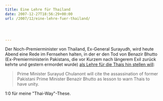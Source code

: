 ```yaml
---
title: Eine Lehre für Thailand
date: 2007-12-27T18:56:29+00:00
url: /2007/12/eine-lehre-fuer-thailand/




---
```

Der Noch-Premierminister von Thailand, Ex-General Surayudh, wird heute Abend eine Rede im Fernsehen halten, in der er den Tod von Benazir Bhutto (Ex-Premierministerin Pakistans, die vor Kurzem nach längerem Exil zurück kehrte und gestern ermordet wurde) [als Lehre für die Thais hin stellen will][1]:

> Prime Minister Surayud Chulanont will cite the assassination of former Pakistani Prime Minister Benazir Bhutto as lesson to warn Thais to have unity.

1:0 für meine "Thai-Way"-These.

 [1]: http://www.nationmultimedia.com/breakingnews/read.php?newsid=30060546
